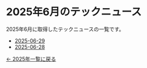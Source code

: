 # 2025年6月のテックニュース

2025年6月に取得したテックニュースの一覧です。

- [2025-06-29](2025-06-29.md)
- [2025-06-28](2025-06-28.md)

[← 2025年一覧に戻る](../index.md)
